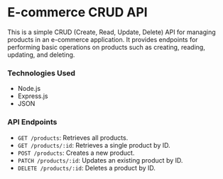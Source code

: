 # E-commerce CRUD API

This is a simple CRUD (Create, Read, Update, Delete) API for managing products in an e-commerce application. It provides endpoints for performing basic operations on products such as creating, reading, updating, and deleting.

### Technologies Used

- Node.js
- Express.js
- JSON

### API Endpoints

- `GET /products`: Retrieves all products.
- `GET /products/:id`: Retrieves a single product by ID.
- `POST /products`: Creates a new product.
- `PATCH /products/:id`: Updates an existing product by ID.
- `DELETE /products/:id`: Deletes a product by ID.
